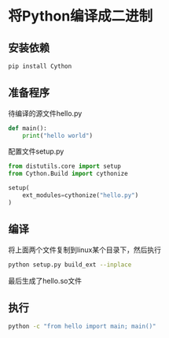 # 将Python编译成二进制

## 安装依赖

```bash
pip install Cython
```

## 准备程序

待编译的源文件hello.py

```python
def main():
    print("hello world")
```

配置文件setup.py

```python
from distutils.core import setup
from Cython.Build import cythonize

setup(
    ext_modules=cythonize("hello.py")
)
```

## 编译

将上面两个文件复制到linux某个目录下，然后执行

```bash
python setup.py build_ext --inplace
```

最后生成了hello.so文件

## 执行

```bash
python -c "from hello import main; main()"
```
